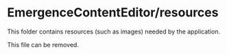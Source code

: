 # EmergenceContentEditor/resources

This folder contains resources (such as images) needed by the application. 

This file can be removed.

